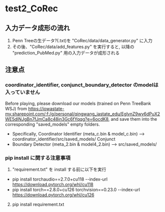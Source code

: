# test2_CoRec
## 入力データ成形の流れ
1. Penn Treeの生データ?(.txt)を "CoRec/data/data_generator.py" に入力
2. その後、"CoRec/data/add_features.py" を実行すると, 以降の "prediction_PubMed.py" 用の入力データが成形される 

## 注意点
### coordinator_identifier, conjunct_boundary_detector のmodelは入っていません
Before playing, please download our models (trained on Penn TreeBank WSJ) from https://iowastate-my.sharepoint.com/:f:/g/personal/qingwang_iastate_edu/EglvnZ9wv6dPuX2WE5dINJgBn7fJmCa8c48in3Gc6fYqqg?e=6ocdK8, and save them into the corresponding "saved_models" empty folders.

- Specifically, Coordinator Identifier (meta_c.bin & model_c.bin) --> coordinator_identifier/src/saved_models/ Conjunct
- Boundary Detector (meta_2.bin & model4_2.bin) --> src/saved_models/

### pip install に関する注意事項
1. "requirement.txt" を install する前に以下を実行
- pip install torchaudio==2.7.0+cu118 --index-url https://download.pytorch.org/whl/cu118
- pip install torch==2.8.0+cu126 torchvision==0.23.0 --index-url https://download.pytorch.org/whl/cu126
2. pip install requirement.txt
